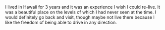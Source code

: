 I lived in Hawaii for 3 years and it was an experience I wish I could re-live. It was a beautiful place on the levels of which I had never seen at the time. I would definitely go back and visit, though maybe not live there because I like the freedom of being able to drive in any direction.
